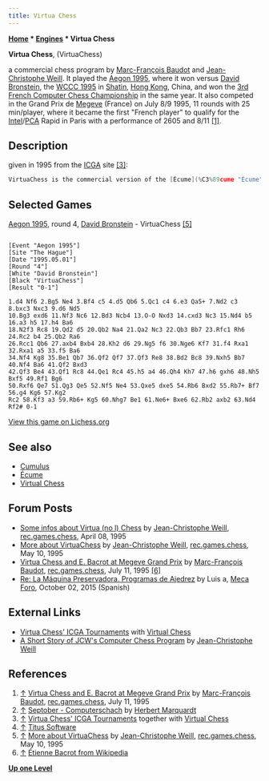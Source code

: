 ```yaml
---
title: Virtua Chess
---
```

**[Home](Home "Home") \* [Engines](Engines "Engines") \* Virtua Chess**


**Virtua Chess**, (VirtuaChess)  

a commercial chess program by [Marc-François Baudot](Marc-Fran%C3%A7ois_Baudot "Marc-François Baudot") and [Jean-Christophe Weill](Jean-Christophe_Weill "Jean-Christophe Weill"). It played the [Aegon 1995](Aegon_1995 "Aegon 1995"), where it won versus [David Bronstein](David_Bronstein "David Bronstein"), the [WCCC 1995](WCCC_1995 "WCCC 1995") in [Shatin](https://en.wikipedia.org/wiki/Sha_Tin), [Hong Kong](https://en.wikipedia.org/wiki/Hong_Kong), China, and won the [3rd French Computer Chess Championship](FCCC_1995 "FCCC 1995") in the same year. It also competed in the Grand Prix de [Megeve](https://en.wikipedia.org/wiki/Meg%C3%A8ve) (France) on July 8/9 1995, 11 rounds with 25 min/player, where it became the first "French player" to qualify for the [Intel](Intel "Intel")/[PCA](https://en.wikipedia.org/wiki/Professional_Chess_Association) Rapid in Paris with a performance of 2605 and 8/11 <a id="cite-note-1" href="#cite-ref-1">[1]</a>.



## Description


given in 1995 from the [ICGA](ICGA "ICGA") site <a id="cite-note-3" href="#cite-ref-3">[3]</a>:




```C++
VirtuaChess is the commercial version of the [Écume](%C3%89cume "Écume") and [Cumulus 2](Cumulus "Cumulus") chess programs (which finished second in the blitz tournament in Munich and which tied 2nd/3rd in the [7th World Championships in Madrid](WCCC_1992 "WCCC 1992")). It runs on a [PC](IBM_PC "IBM PC") with [MS-DOS](MS-DOS "MS-DOS") and can use all of the available memory for its [hash tables](Transposition_Table "Transposition Table"). It has a splendid graphical interface written by the French firm [Titus](index.php?title=Titus&action=edit&redlink=1 "Titus (page does not exist)") <a id="cite-note-4" href="#cite-ref-4">[4]</a>. Most of the chess engine is written in 32 bit assembler, and the program includes dynamic [evaluation](Evaluation "Evaluation") of [king safety](King_Safety "King Safety") and [pawn structure](Pawn_Structure "Pawn Structure"). It is based on [PVS](Principal_Variation_Search "Principal Variation Search") and uses [null-move pruning](Null_Move_Pruning "Null Move Pruning"). The program has perfect knowledge of [KPK](KPK "KPK") endgames. The evaluation function attempts to build plans whenever it recognizes important features in a position. VirtuaChess runs at 20,000 [nodes per second](Nodes_per_Second "Nodes per Second") on a Pentium 90. 

```

## Selected Games


[Aegon 1995](Aegon_1995 "Aegon 1995"), round 4, [David Bronstein](David_Bronstein "David Bronstein") - VirtuaChess <a id="cite-note-5" href="#cite-ref-5">[5]</a>




```

[Event "Aegon 1995"]
[Site "The Hague"]
[Date "1995.05.01"]
[Round "4"]
[White "David Bronstein"]
[Black "VirtuaChess"]
[Result "0-1"]

1.d4 Nf6 2.Bg5 Ne4 3.Bf4 c5 4.d5 Qb6 5.Qc1 c4 6.e3 Qa5+ 7.Nd2 c3 8.bxc3 Nxc3 9.d6 Nd5 
10.Bg3 exd6 11.Nf3 Nc6 12.Bd3 Ncb4 13.O-O Nxd3 14.cxd3 Nc3 15.Nd4 b5 16.a3 h5 17.h4 Ba6 
18.N2f3 Rc8 19.Qd2 d5 20.Qb2 Na4 21.Qa2 Nc3 22.Qb3 Bb7 23.Rfc1 Rh6 24.Rc2 b4 25.Qb2 Ra6 
26.Rcc1 Qb6 27.axb4 Bxb4 28.Kh2 d6 29.Ng5 f6 30.Nge6 Kf7 31.f4 Rxa1 32.Rxa1 a5 33.f5 Ba6 
34.Nf4 Kg8 35.Be1 Qb7 36.Qf2 Qf7 37.Qf3 Re8 38.Bd2 Bc8 39.Nxh5 Bb7 40.Nf4 Ba6 41.Qf2 Bxd3 
42.Qf3 Be4 43.Qf1 Rc8 44.Qe1 Rc4 45.h5 a4 46.Qh4 Kh7 47.h6 gxh6 48.Nh5 Bxf5 49.Rf1 Bg6 
50.Rxf6 Qe7 51.Qg3 Qe5 52.Nf5 Ne4 53.Qxe5 dxe5 54.Rb6 Bxd2 55.Rb7+ Bf7 56.g4 Kg6 57.Kg2 
Rc2 58.Kf3 a3 59.Rb6+ Kg5 60.Nhg7 Be1 61.Ne6+ Bxe6 62.Rb2 axb2 63.Nd4 Rf2# 0-1

```

[View this game on Lichess.org](https://lichess.org/LeMo6uv0)



## See also


* [Cumulus](Cumulus "Cumulus")
* [Écume](%C3%89cume "Écume")
* [Virtual Chess](Virtual_Chess "Virtual Chess")


## Forum Posts


* [Some infos about Virtua (no l) Chess](https://groups.google.com/d/msg/rec.games.chess/hejl8sdNYVA/f5gms6jyb30J) by [Jean-Christophe Weill](Jean-Christophe_Weill "Jean-Christophe Weill"), [rec.games.chess](Computer_Chess_Forums "Computer Chess Forums"), April 08, 1995
* [More about VirtuaChess](https://groups.google.com/d/msg/rec.games.chess/sI4wSb2iBqA/fi1jAgyWUZ0J) by [Jean-Christophe Weill](Jean-Christophe_Weill "Jean-Christophe Weill"), [rec.games.chess](Computer_Chess_Forums "Computer Chess Forums"), May 10, 1995
* [Virtua Chess and E. Bacrot at Megeve Grand Prix](https://groups.google.com/d/msg/rec.games.chess/VLdAfz4A3Is/DoFkRhpab8kJ) by [Marc-François Baudot](Marc-Fran%C3%A7ois_Baudot "Marc-François Baudot"), [rec.games.chess](Computer_Chess_Forums "Computer Chess Forums"), July 11, 1995 <a id="cite-note-6" href="#cite-ref-6">[6]</a>
* [Re: La Máquina Preservadora. Programas de Ajedrez](http://www.foro.meca-web.es/viewtopic.php?f=9&t=72&start=40#p8492) by Luis a, [Meca Foro](Computer_Chess_Forums "Computer Chess Forums"), October 02, 2015 (Spanish)


## External Links


* [Virtua Chess' ICGA Tournaments](https://www.game-ai-forum.org/icga-tournaments/program.php?id=13) with [Virtual Chess](Virtual_Chess "Virtual Chess")
* [A Short Story of JCW's Computer Chess Program](http://recherche.enac.fr/~weill/chess.html) by [Jean-Christophe Weill](Jean-Christophe_Weill "Jean-Christophe Weill")


## References


1. <a id="cite-ref-1" href="#cite-note-1">↑</a> [Virtua Chess and E. Bacrot at Megeve Grand Prix](https://groups.google.com/d/msg/rec.games.chess/VLdAfz4A3Is/DoFkRhpab8kJ) by [Marc-François Baudot](Marc-Fran%C3%A7ois_Baudot "Marc-François Baudot"), [rec.games.chess](Computer_Chess_Forums "Computer Chess Forums"), July 11, 1995
2. <a id="cite-ref-2" href="#cite-note-2">↑</a> [Septober - Computerschach](http://www.septober.de/chess/index.htm) by [Herbert Marquardt](index.php?title=Herbert_Marquardt&action=edit&redlink=1 "Herbert Marquardt (page does not exist)")
3. <a id="cite-ref-3" href="#cite-note-3">↑</a> [Virtua Chess' ICGA Tournaments](https://www.game-ai-forum.org/icga-tournaments/program.php?id=13) together with [Virtual Chess](Virtual_Chess "Virtual Chess")
4. <a id="cite-ref-4" href="#cite-note-4">↑</a> [Titus Software](https://en.wikipedia.org/wiki/Titus_Software)
5. <a id="cite-ref-5" href="#cite-note-5">↑</a>  [More about VirtuaChess](https://groups.google.com/d/msg/rec.games.chess/sI4wSb2iBqA/fi1jAgyWUZ0J) by [Jean-Christophe Weill](Jean-Christophe_Weill "Jean-Christophe Weill"), [rec.games.chess](Computer_Chess_Forums "Computer Chess Forums"), May 10, 1995
6. <a id="cite-ref-6" href="#cite-note-6">↑</a> [Étienne Bacrot from Wikipedia](https://en.wikipedia.org/wiki/%C3%89tienne_Bacrot)

**[Up one Level](Engines "Engines")**







 
